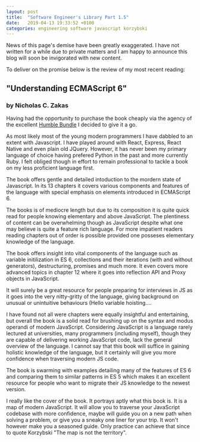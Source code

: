 ```yaml
---
layout: post
title:  "Software Engineer's Library Part 1.5"
date:   2019-04-13 19:33:52 +0100
categories: engineering software javascript korzybski
---
```


News of this page's demise have been greatly exaggerated. I have not written for a while due to private matters and I am happy to announce this blog will soon be invigorated with new content.

To deliver on the promise below is the review of my most recent reading:

## "Understanding ECMAScript 6"
### by Nicholas C. Zakas

Having had the opportunity to purchase the book cheaply via the agency of the excellent [Humble Bundle](https://humblebundle.com) I decided to give it a go.

As most likely most of the young modern programmers I have dabbled to an extent with Javascript. I have played around with React, Express, React Native and even plain old JQuery. However, it has never been my primary language of choice having prefered Python in the past and more currently Ruby. I felt obliged though in effort to remain professional to tackle a book on my less proficient language first.

The book offers gentle and detailed intoduction to the mordern state of Javascript. In its 13 chapters it covers various components and features of the language with special emphasis on elements introduced in ECMAScript 6.

The books is of mediocre length but due to its composition it is quite quick read for people knowing elementary and above JavaScript. The plentiness of content can be overwhelming though as JavaScript despite what one may believe is quite a feature rich language. For more impatient readers reading chapters out of order is possible provided one posseses elementary knowledge of the language.

The book offers insight into vital components of the language such as variable initilization in ES 6, collections and their iterations (with and without generators), destructuring, promises and much more. It even covers more advanced topics in chapter 12 where it goes into reflection API and Proxy objects in JavaScript.

It will surely be a great resource for people preparing for interviews in JS as it goes into the very nitty-gritty of the language, giving background on unusual or unintuitive behaviours (Hello variable hoisting....

I have found not all were chapters were equally insightful and entertaining, but overall the book is a solid read for brushing up on the syntax and modus operandi of modern JavaScript. Considering JavaScript is a language rarely lectured at universities, many programmers (including myself), though they are capable of delivering working JavaScript code, lack the general overview of the language. I cannot say that this book will suffice in gaining holistic knowledge of the language, but it certainly will give you more confidence when traversing modern JS code.

The book is swarming with examples detailing many of the features of ES 6 and comparing them to similar patterns in ES 5 which makes it an excellent resource for people who want to migrate their JS knowledge to the newest version.

I really like the cover of the book. It portrays aptly what this book is. It is a map of modern JavaScript. It will allow you to traverse your JavaScript codebase with more confidence, maybe will guide you on a new path when solving a problem, or give you a sneaky one liner for your trip. It won't however make you a seasoned guide. Only practice can achieve that since to quote Korzybski "The map is not the territory".

